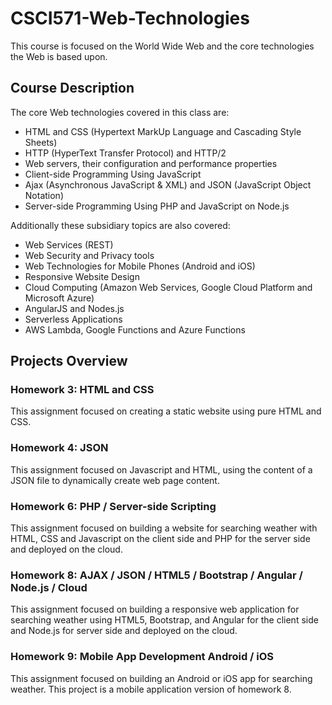 # CSCI571-Web-Technologies
This course is focused on the World Wide Web and the core technologies the Web is based upon.

## Course Description
The core Web technologies covered in this class are:

- HTML and CSS (Hypertext MarkUp Language and Cascading Style Sheets)
- HTTP (HyperText Transfer Protocol) and HTTP/2
- Web servers, their configuration and performance properties
- Client-side Programming Using JavaScript
- Ajax (Asynchronous JavaScript & XML) and JSON (JavaScript Object Notation)
- Server-side Programming Using PHP and JavaScript on Node.js

Additionally these subsidiary topics are also covered:
- Web Services (REST)
- Web Security and Privacy tools
- Web Technologies for Mobile Phones (Android and iOS)
- Responsive Website Design
- Cloud Computing (Amazon Web Services, Google Cloud Platform and Microsoft Azure)
- AngularJS and Nodes.js
- Serverless Applications
- AWS Lambda, Google Functions and Azure Functions

## Projects Overview
### Homework 3: HTML and CSS
This assignment focused on creating a static website using pure HTML and CSS. 

### Homework 4: JSON
This assignment focused on Javascript and HTML, using the content of a JSON file to dynamically create web page content.

### Homework 6: PHP / Server-side Scripting
This assignment focused on building a website for searching weather with HTML, CSS and Javascript on the client side and PHP for the server side and deployed on the cloud.

### Homework 8: AJAX / JSON / HTML5 / Bootstrap / Angular / Node.js / Cloud
This assignment focused on building a responsive web application for searching weather using HTML5, Bootstrap, and Angular for the client side and Node.js for server side and deployed on the cloud.

### Homework 9: Mobile App Development Android / iOS
This assignment focused on building an Android or iOS app for searching weather. This project is a mobile application version of homework 8.
